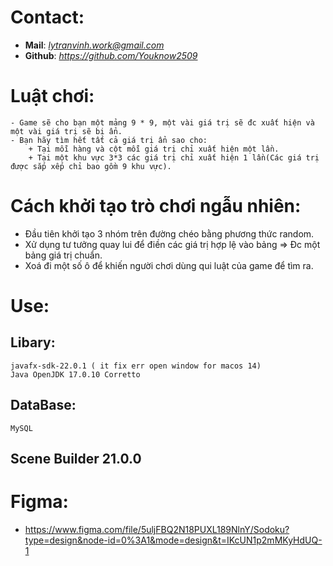 
# Contact:
- **Mail**: *lytranvinh.work@gmail.com*
- **Github**: *https://github.com/Youknow2509*

# Luật chơi:
    - Game sẽ cho bạn một mảng 9 * 9, một vài giá trị sẽ đc xuất hiện và một vài giá trị sẽ bị ẩn.
    - Bạn hãy tìm hết tất cả giá trị ẩn sao cho: 
        + Tại mỗi hàng và cột mỗi giá trị chỉ xuất hiện một lần.
        + Tại một khu vực 3*3 các giá trị chỉ xuất hiện 1 lần(Các giá trị được sắp xếp chỉ bao gồm 9 khu vực).

# Cách khởi tạo trò chơi ngẫu nhiên:

- Đầu tiên khởi tạo 3 nhóm trên đường chéo bằng phương thức random.
- Xử dụng tư tưởng quay lui để điền các giá trị hợp lệ vào bảng => Đc một bảng giá trị chuẩn.
- Xoá đi một số ô để khiến người chơi dùng qui luật của game để tìm ra.

# Use:
## Libary:
    javafx-sdk-22.0.1 ( it fix err open window for macos 14) 
    Java OpenJDK 17.0.10 Corretto
## DataBase:
    MySQL
## Scene Builder 21.0.0

# Figma: 
- https://www.figma.com/file/5uljFBQ2N18PUXL189NlnY/Sodoku?type=design&node-id=0%3A1&mode=design&t=IKcUN1p2mMKyHdUQ-1


